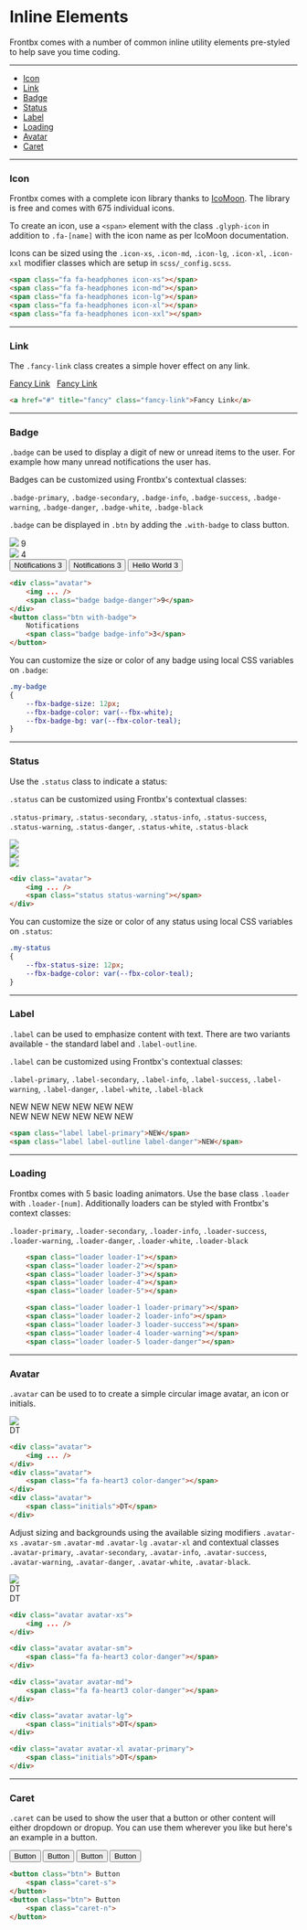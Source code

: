 # Inline Elements

Frontbx comes with a number of common  inline utility elements pre-styled to help save you time coding.

---

*	[Icon](#icon)
*	[Link](#link)
*	[Badge](#badge)
*	[Status](#status)
*	[Label](#label)
*	[Loading](#loading)
*	[Avatar](#avatar)
*	[Caret](#caret)

---

### Icon

Frontbx comes with a complete icon library thanks to [IcoMoon](https://icomoon.io/). The library is free and comes with 675 individual icons.

To create an icon, use a `<span>` element with the class `.glyph-icon` in addition to `.fa-[name]` with the icon name as per IcoMoon documentation.

Icons can be sized using the `.icon-xs`, `.icon-md`, `.icon-lg`, `.icon-xl`, `.icon-xxl` modifier classes which are setup in `scss/_config.scss`.

<div class="code-content-example">
    <div class="flex-row-fluid align-cols-center text-center col-gaps-xs">
        <span class="fa fa-headphones icon-xs"></span>
        <span class="fa fa-headphones icon-md"></span>
        <span class="fa fa-headphones icon-lg"></span>
        <span class="fa fa-headphones icon-xl"></span>
        <span class="fa fa-headphones icon-xxl"></span>
    </div>
</div>

```html
<span class="fa fa-headphones icon-xs"></span>
<span class="fa fa-headphones icon-md"></span>
<span class="fa fa-headphones icon-lg"></span>
<span class="fa fa-headphones icon-xl"></span>
<span class="fa fa-headphones icon-xxl"></span>
```

---

### Link

The `.fancy-link` class creates a simple hover effect on any link.

<div class="code-content-example">
   <div class="row text-center">
       	<a href="#" title="fancy" class="fancy-link">Fancy Link</a>&nbsp;&nbsp;
       	<a href="#" title="fancy" class="fancy-link">Fancy Link</a>  
    </div>
</div>

```html
<a href="#" title="fancy" class="fancy-link">Fancy Link</a>
```

---

### Badge

`.badge` can be used to display a digit of new or unread items to the user. For example how many unread notifications the user has.

Badges can be customized using Frontbx's contextual classes: 

`.badge-primary`, `.badge-secondary`, `.badge-info`, `.badge-success`, `.badge-warning`, `.badge-danger`, `.badge-white`, `.badge-black`

`.badge` can be displayed in `.btn` by adding the `.with-badge` to class button.

<div class="code-content-example">
    <div class="flex-row-fluid align-cols-center text-center col-gaps-xs pole-sm pole-s">
    	<div class="avatar">
            <img data-src="../../assets/img/trump-avatar.jpg" class="img-responsive js-lazyload lazyload grayscale" src="../../assets/img/trump-avatar_thumb.jpg" />
        	<span class="badge badge-danger">9</span>
        </div>
        <div class="avatar">
            <img data-src="../../assets/img/trump-avatar.jpg" class="img-responsive js-lazyload lazyload grayscale" src="../../assets/img/trump-avatar_thumb.jpg" />
        	<span class="badge badge-info">4</span>
        </div>
   	</div>
   	<div class="flex-row-fluid align-cols-center text-center col-gaps-xs">
        <button class="btn with-badge">
            Notifications
            <span class="badge badge-info">3</span>
        </button>
        <button class="btn btn-outline with-badge">
            Notifications
            <span class="badge badge-danger">3</span>
        </button>
        <button class="btn btn-pure with-badge">Hello World
            <span class="badge badge-info">3</span>
        </button>
    </div>
</div>

```html
<div class="avatar">
    <img ... />
	<span class="badge badge-danger">9</span>
</div>
<button class="btn with-badge">
    Notifications
    <span class="badge badge-info">3</span>
</button>
```

You can customize the size or color of any badge using local CSS variables on `.badge`:

```sass
.my-badge
{
	--fbx-badge-size: 12px;
	--fbx-badge-color: var(--fbx-white);
	--fbx-badge-bg: var(--fbx-color-teal);
}
```

---

### Status

Use the `.status` class to indicate a status:

`.status` can be customized using Frontbx's contextual classes: 

`.status-primary`, `.status-secondary`, `.status-info`, `.status-success`, `.status-warning`, `.status-danger`, `.status-white`, `.status-black`

<div class="code-content-example">
    <div class="flex-row-fluid align-cols-center text-center col-gaps-xs">
    	<div class="avatar">
            <img data-src="../../assets/img/trump-avatar.jpg" class="img-responsive js-lazyload lazyload grayscale" src="../../assets/img/trump-avatar_thumb.jpg" />
        	<span class="status status-warning"></span>
        </div>
        <div class="avatar">
            <img data-src="../../assets/img/trump-avatar.jpg" class="img-responsive js-lazyload lazyload grayscale" src="../../assets/img/trump-avatar_thumb.jpg" />
        	<span class="status status-success"></span>
        </div>
        <div class="avatar">
            <img data-src="../../assets/img/trump-avatar.jpg" class="img-responsive js-lazyload lazyload grayscale" src="../../assets/img/trump-avatar_thumb.jpg" />
        	<span class="status status-danger"></span>
        </div>
    </div>
</div>

```html
<div class="avatar">
    <img ... />
	<span class="status status-warning"></span>
</div>
```

You can customize the size or color of any status using local CSS variables on `.status`:

```sass
.my-status
{
	--fbx-status-size: 12px;
	--fbx-badge-color: var(--fbx-color-teal);
}
```

---

### Label

`.label` can be used to emphasize content with text. There are two variants available - the standard label and `.label-outline`.

`.label` can be customized using Frontbx's contextual classes: 

`.label-primary`, `.label-secondary`, `.label-info`, `.label-success`, `.label-warning`, `.label-danger`, `.label-white`, `.label-black`

<div class="code-content-example">
    <div class="flex-row-fluid align-cols-center text-center col-gaps-xs pole-sm pole-s">
        <span class="label">NEW</span>
        <span class="label label-primary">NEW</span>
        <span class="label label-info">NEW</span>
        <span class="label label-success">NEW</span>
        <span class="label label-warning">NEW</span>
        <span class="label label-danger">NEW</span>
    </div>
    <div class="flex-row-fluid align-cols-center text-center col-gaps-xs">
        <span class="label label-outline">NEW</span>
        <span class="label label-primary label-outline">NEW</span>
        <span class="label label-info label-outline">NEW</span>
        <span class="label label-success label-outline">NEW</span>
        <span class="label label-warning label-outline">NEW</span>
        <span class="label label-danger label-outline">NEW</span>
    </div>
</div>

```html
<span class="label label-primary">NEW</span>
<span class="label label-outline label-danger">NEW</span>
```

---

### Loading

Frontbx comes with 5 basic loading animators. Use the base class `.loader` with `.loader-[num]`. Additionally loaders can be styled with Frontbx's context classes:

`.loader-primary`, `.loader-secondary`, `.loader-info`, `.loader-success`, `.loader-warning`, `.loader-danger`, `.loader-white`, `.loader-black`

<div class="code-content-example">
    <div class="flex-row-fluid align-cols-center text-center col-gaps-sm">
        <span class="loader loader-1"></span>
        <span class="loader loader-2"></span>
        <span class="loader loader-3"></span>
        <span class="loader loader-4"></span>
        <span class="loader loader-5"></span>
    </div>
</div>

```html
    <span class="loader loader-1"></span>
    <span class="loader loader-2"></span>
    <span class="loader loader-3"></span>
    <span class="loader loader-4"></span>
    <span class="loader loader-5"></span>
```

<div class="code-content-example">
	<div class="flex-row-fluid align-cols-center text-center col-gaps-sm">
		<span class="loader loader-1 loader-primary"></span>
		<span class="loader loader-2 loader-info"></span>
		<span class="loader loader-3 loader-success"></span>
		<span class="loader loader-4 loader-warning"></span>
		<span class="loader loader-5 loader-danger"></span>
	</div>
</div>

```html
    <span class="loader loader-1 loader-primary"></span>
    <span class="loader loader-2 loader-info"></span>
    <span class="loader loader-3 loader-success"></span>
    <span class="loader loader-4 loader-warning"></span>
    <span class="loader loader-5 loader-danger"></span>
```

---

### Avatar

`.avatar` can be used to to create a simple circular image avatar, an icon or initials.

<div class="code-content-example">
    <div class="flex-row-fluid align-cols-center text-center col-gaps-sm">
        <div class="avatar">
            <img data-src="../../assets/img/trump-avatar.jpg" class="img-responsive js-lazyload lazyload grayscale" src="../../assets/img/trump-avatar_thumb.jpg" />
        </div>
        <div class="avatar">
            <span class="fa fa-heart3 color-danger"></span>
        </div>
        <div class="avatar">
            <span class="initials">DT</span>
        </div>
    </div>
</div>

```html
<div class="avatar">
    <img ... />
</div>
<div class="avatar">
    <span class="fa fa-heart3 color-danger"></span>
</div>
<div class="avatar">
    <span class="initials">DT</span>
</div>
```

Adjust sizing and backgrounds using the available sizing modifiers `.avatar-xs` `.avatar-sm` `.avatar-md` `.avatar-lg` `.avatar-xl` and contextual classes `.avatar-primary`, `.avatar-secondary`, `.avatar-info`, `.avatar-success`, `.avatar-warning`, `.avatar-danger`, `.avatar-white`, `.avatar-black`.

<div class="code-content-example">
    <div class="flex-row-fluid align-cols-center text-center col-gaps-sm">
        <div class="avatar avatar-xs">
            <img data-src="../../assets/img/trump-avatar.jpg" class="img-responsive js-lazyload lazyload grayscale" src="../../assets/img/trump-avatar_thumb.jpg" />
        </div>
        <div class="avatar avatar-sm">
            <span class="fa fa-heart3 color-danger"></span>
        </div>
        <div class="avatar avatar-md">
            <span class="fa fa-heart3 color-danger"></span>
        </div>
        <div class="avatar avatar-lg">
            <span class="initials">DT</span>
        </div>
        <div class="avatar avatar-xl avatar-primary">
            <span class="initials">DT</span>
        </div>
    </div>
</div>

```html
<div class="avatar avatar-xs">
    <img ... />
</div>

<div class="avatar avatar-sm">
    <span class="fa fa-heart3 color-danger"></span>
</div>

<div class="avatar avatar-md">
    <span class="fa fa-heart3 color-danger"></span>
</div>

<div class="avatar avatar-lg">
    <span class="initials">DT</span>
</div>

<div class="avatar avatar-xl avatar-primary">
    <span class="initials">DT</span>
</div>
```

---

### Caret

`.caret` can be used to show the user that a button or other content will either dropdown or dropup. You can use them wherever you like but here's an example in a button.

<div class="code-content-example">
    <div class="flex-row-fluid align-cols-center text-center col-gaps-sm">
        <button class="btn"> Button
            <span class="caret-s"></span>
        </button>
        <button class="btn btn-outline"> Button
            <span class="caret-n"></span>
        </button>
        <button class="btn btn-info"> Button
            <span class="caret-n"></span>
        </button>
        <button class="btn btn-info btn-outline"> Button
            <span class="caret-n"></span>
        </button>
    </div>
</div>

```html
<button class="btn"> Button
    <span class="caret-s">
</button>
<button class="btn"> Button
    <span class="caret-n">
</button>
```




